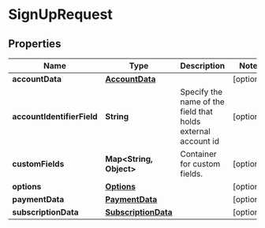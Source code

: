 

# SignUpRequest


## Properties

| Name | Type | Description | Notes |
|------------ | ------------- | ------------- | -------------|
|**accountData** | [**AccountData**](AccountData.md) |  |  [optional] |
|**accountIdentifierField** | **String** | Specify the name of the field that holds external account id |  [optional] |
|**customFields** | **Map&lt;String, Object&gt;** | Container for custom fields.  |  [optional] |
|**options** | [**Options**](Options.md) |  |  [optional] |
|**paymentData** | [**PaymentData**](PaymentData.md) |  |  [optional] |
|**subscriptionData** | [**SubscriptionData**](SubscriptionData.md) |  |  [optional] |



